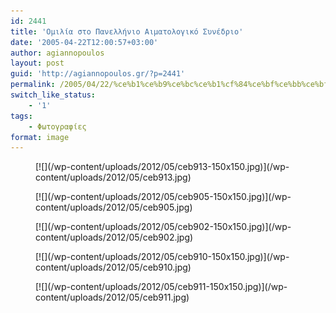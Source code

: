 ```yaml
---
id: 2441
title: 'Ομιλία στο Πανελλήνιο Αιματολογικό Συνέδριο'
date: '2005-04-22T12:00:57+03:00'
author: agiannopoulos
layout: post
guid: 'http://agiannopoulos.gr/?p=2441'
permalink: /2005/04/22/%ce%b1%ce%b9%ce%bc%ce%b1%cf%84%ce%bf%ce%bb%ce%bf%ce%b3%ce%b9%ce%ba%ce%bf-%cf%83%cf%85%ce%bd%ce%b5%ce%b4%cf%81%ce%b9%ce%bf-%cf%86%cf%89%cf%84%ce%bf%ce%b3%cf%81%ce%b1%cf%86%ce%b9%ce%b5%cf%82/
switch_like_status:
    - '1'
tags:
    - Φωτογραφίες
format: image
---
```


<div class="gallery galleryid-2441 gallery-columns-3 gallery-size-thumbnail" id="gallery-2"><figure class="gallery-item"><div class="gallery-icon portrait"> [![](/wp-content/uploads/2012/05/ceb913-150x150.jpg)](/wp-content/uploads/2012/05/ceb913.jpg) </div></figure><figure class="gallery-item"><div class="gallery-icon landscape"> [![](/wp-content/uploads/2012/05/ceb905-150x150.jpg)](/wp-content/uploads/2012/05/ceb905.jpg) </div></figure><figure class="gallery-item"><div class="gallery-icon portrait"> [![](/wp-content/uploads/2012/05/ceb902-150x150.jpg)](/wp-content/uploads/2012/05/ceb902.jpg) </div></figure><figure class="gallery-item"><div class="gallery-icon landscape"> [![](/wp-content/uploads/2012/05/ceb910-150x150.jpg)](/wp-content/uploads/2012/05/ceb910.jpg) </div></figure><figure class="gallery-item"><div class="gallery-icon landscape"> [![](/wp-content/uploads/2012/05/ceb911-150x150.jpg)](/wp-content/uploads/2012/05/ceb911.jpg) </div></figure> </div>
